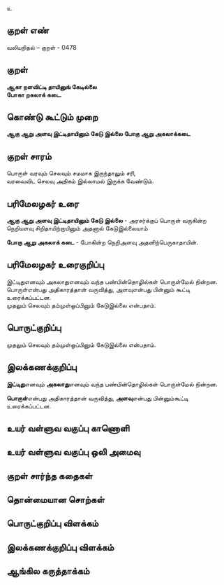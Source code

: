 உ

## குறள் எண் 

வலியறிதல்  – குறள் - 0478  

## குறள் 

**ஆகா றளவிட்டி தாயினுங் கேடில்லை  
போகா றகலாக் கடை.**

## கொண்டு கூட்டும் முறை

**ஆகு ஆறு அளவு இட்டிதாயினும் கேடு இல்லை போகு ஆறு அகலாக்கடை**

## குறள் சாரம் 

பொருள் வரவும் செலவும் சமமாக இருந்தாலும் சரி,  
வரவைவிட செலவு அதிகம் இல்லாமல் இருக்க வேண்டும்.  

## பரிமேலழகர் உரை

**ஆகு ஆறு அளவு இட்டிதாயினும் கேடு இல்லை** - அரசர்க்குப் பொருள் வருகின்ற நெறியளவு சிறிதாயிற்றாயினும் அதனால் கேடுஇல்லையாம்  

**போகு ஆறு அகலாக் கடை** - போகின்ற நெறிஅளவு அதனிற்பெருகாதாயின்.

## பரிமேலழகர் உரைகுறிப்பு   

இட்டிதுஎனவும் அகலாதுஎனவும் வந்த பண்பின்தொழில்கள் பொருள்மேல் நின்றன.  
பொருள்என்பது அதிகாரத்தான் வருவித்து, அளவுஎன்பது பின்னும் கூட்டி உரைக்கப்பட்டன.  
முதலும் செலவும் தம்முள்ஒப்பினும் கேடுஇல்லை என்பதாம்.   

## பொருட்குறிப்பு 

முதலும் செலவும் தம்முள்ஒப்பினும் கேடுஇல்லை என்பதாம்.  

## இலக்கணக்குறிப்பு  

**இட்டிது**எனவும் **அகலாது**எனவும் வந்த பண்பின்தொழில்கள் பொருள்மேல் நின்றன. 

**பொருள்**என்பது அதிகாரத்தான் வருவித்து, **அளவு**என்பது பின்னும்கூட்டி உரைக்கப்பட்டன.    

## உயர் வள்ளுவ வகுப்பு காணொளி


## உயர் வள்ளுவ வகுப்பு ஒலி அமைவு 

 
## குறள் சார்ந்த கதைகள் 


## தொன்மையான சொற்கள்


## பொருட்குறிப்பு விளக்கம்


## இலக்கணக்குறிப்பு விளக்கம்


## ஆங்கில கருத்தாக்கம் 


